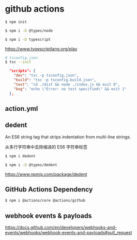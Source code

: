# github actions

```sh
$ npm init

$ npm i -D @types/node

$ npm i -D typescript

```

https://www.typescriptlang.org/play


```sh
# tsconfig.json
$ tsc --init

```


```json
  "scripts": {
    "dev": "tsc -p tsconfig.json",
    "build": "tsc -p tsconfig.build.json",
    "test": "cd ./dist && node ./index.js && exit 0",
    "bug": "echo \"Error: no test specified\" && exit 1"
  },
```

## action.yml



## dedent

An ES6 string tag that strips indentation from multi-line strings.

从多行字符串中去除缩进的 ES6 字符串标签


```sh
$ npm i dedent

$ npm i -D @types/dedent


```

https://www.npmjs.com/package/dedent



## GitHub Actions Dependency


```sh
$ npm i @actions/core @actions/github

```

## webhook events & payloads

https://docs.github.com/en/developers/webhooks-and-events/webhooks/webhook-events-and-payloads#pull_request


